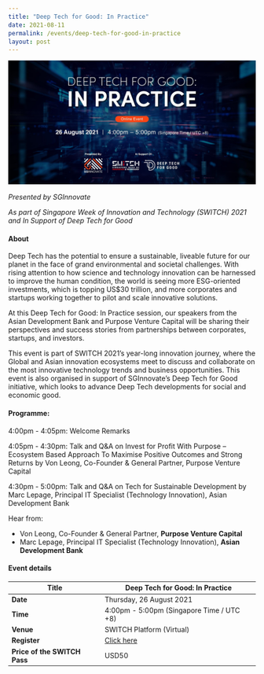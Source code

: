 ```yaml
---
title: "Deep Tech for Good: In Practice"
date: 2021-08-11
permalink: /events/deep-tech-for-good-in-practice
layout: post
---
```

![Alt text for image on Isomer site](/images/in-practice_2160x1080px_0.jpg)

*Presented by SGInnovate*

*As part of Singapore Week of Innovation and Technology (SWITCH) 2021 and In Support of Deep Tech for Good*

#### About

Deep Tech has the potential to ensure a sustainable, liveable future for our planet in the face of grand environmental and societal challenges. With rising attention to how science and technology innovation can be harnessed to improve the human condition, the world is seeing more ESG-oriented investments, which is topping US$30 trillion, and more corporates and startups working together to pilot and scale innovative solutions.  

At this Deep Tech for Good: In Practice session, our speakers from the Asian Development Bank and Purpose Venture Capital will be sharing their perspectives and success stories from partnerships between corporates, startups, and investors.

This event is part of SWITCH 2021’s year-long innovation journey, where the Global and Asian innovation ecosystems meet to discuss and collaborate on the most innovative technology trends and business opportunities. This event is also organised in support of SGInnovate’s Deep Tech for Good initiative, which looks to advance Deep Tech developments for social and economic good.
 
#### Programme:
4:00pm - 4:05pm: Welcome Remarks

4:05pm - 4:30pm: Talk and Q&A on Invest for Profit With Purpose – Ecosystem Based Approach To Maximise Positive Outcomes and Strong Returns by Von Leong, Co-Founder & General Partner, Purpose Venture Capital

4:30pm - 5:00pm: Talk and Q&A on Tech for Sustainable Development by Marc Lepage, Principal IT Specialist (Technology Innovation), Asian Development Bank


Hear from:
- Von Leong, Co-Founder & General Partner, **Purpose Venture Capital**
- Marc Lepage, Principal IT Specialist (Technology Innovation), **Asian Development Bank**

#### Event details


| **Title** | Deep Tech for Good: In Practice|
| -------- | -------- |
|**Date** | Thursday, 26 August 2021 
| **Time**    | 4:00pm - 5:00pm (Singapore Time / UTC +8) |
|**Venue** | SWITCH Platform (Virtual)
| **Register** | [Click here](https://events.hubilo.com/switchsg/register) |
|**Price of the SWITCH Pass** | USD50